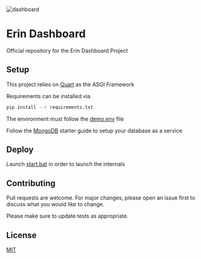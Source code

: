 ﻿![dashboard](https://user-images.githubusercontent.com/60839576/125734406-50e23ed5-153b-4ae9-b10f-da531a6e9d92.png)

 
 # Erin Dashboard

Official repository for the Erin Dashboard Project

## Setup

This project relies on [Quart](https://gitlab.com/pgjones/quart) as the ASGI Framework

Requirements can be installed via

```bash
pip install --r requirements.txt
```

The environment must follow the [demo.env](https://github.com/actualdankcoder/erindashboard/blob/main/demo.env) file 

Follow the [MongoDB](https://docs.mongodb.com/manual/tutorial/getting-started/) starter guide to setup your database as a service
## Deploy

Launch [start.bat](https://example.com) in order to launch the internals 

## Contributing
Pull requests are welcome. For major changes, please open an issue first to discuss what you would like to change.

Please make sure to update tests as appropriate.

## License
[MIT](https://choosealicense.com/licenses/mit/)
